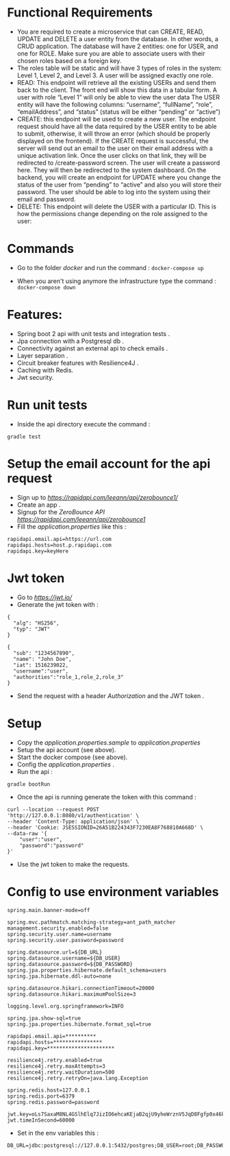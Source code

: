 
# Functional Requirements

* You are required to create a microservice that can CREATE, READ, UPDATE and DELETE a user entity from the database. In other words, a CRUD application.
The database will have 2 entities: one for USER, and one for ROLE. Make sure you are able to associate users with their chosen roles based on a foreign key.
* The roles table will be static and will have 3 types of roles in the system: Level 1, Level 2, and Level 3.
A user will be assigned exactly one role.
* READ: This endpoint will retrieve all the existing USERs and send them back to the client. The front end will show this data in a tabular form.
A user with role “Level 1” will only be able to view the user data
The USER entity will have the following columns: “username”, “fullName”, “role”, “emailAddress”, and “status” (status will be either “pending” or “active”)
* CREATE: this endpoint will be used to create a new user. The endpoint request should have all the data required by the USER entity to be able to submit, otherwise, it will throw an error (which should be properly displayed on the frontend).
If the CREATE request is successful, the server will send out an email to the user on their email address with a unique activation link.
Once the user clicks on that link, they will be redirected to <your application url>/create-password screen.
The user will create a password here. They will then be redirected to the system dashboard. On the backend, you will create an endpoint for UPDATE where you change the status of the user from “pending” to “active” and also you will store their password.
The user should be able to log into the system using their email and password.
* DELETE: This endpoint will delete the USER with a particular ID.
This is how the permissions change depending on the role assigned to the user:

Commands
========

* Go to the folder *docker* and run the command :
`docker-compose up`

* When you aren't using anymore the infrastructure type the command :
`docker-compose down`

Features:
=========

* Spring boot 2 api with unit tests and integration tests .
* Jpa connection with a Postgresql db .
* Connectivity against an external api to check emails .
* Layer separation .
* Circuit breaker features with Resilience4J .
* Caching with Redis.
* Jwt security.

Run unit tests
==============

* Inside the api directory execute the command :
```
gradle test
```

Setup the email account for the api request
===========================================

* Sign up to *https://rapidapi.com/leeann/api/zerobounce1/*
* Create an app .
* Signup for the *ZeroBounce API* *https://rapidapi.com/leeann/api/zerobounce1*
* Fill the *application.properties* like this :
```
rapidapi.email.api=https://url.com
rapidapi.hosts=host.p.rapidapi.com
rapidapi.key=keyHere
```

Jwt token
=========

* Go to *https://jwt.io/*
* Generate the jwt token with :
```
{
  "alg": "HS256",
  "typ": "JWT"
}
```
```
{
  "sub": "1234567890",
  "name": "John Doe",
  "iat": 1516239022,
  "username":"user",
  "authorities":"role_1,role_2,role_3"
}
```
* Send the request with a header *Authorization* and the JWT token .

Setup
=====

* Copy the *application.properties.sample* to *application.properties*
* Setup the api account (see above).
* Start the docker compose (see above).
* Config the *application.properties* .
* Run the api : 
```
gradle bootRun
```
* Once the api is running generate the token with this command :
```
curl --location --request POST 'http://127.0.0.1:8080/v1/authentication' \
--header 'Content-Type: application/json' \
--header 'Cookie: JSESSIONID=26A51B224343F7230EA8F768810A668D' \
--data-raw '{
    "user":"user",
    "password":"password"
}'
```
* Use the jwt token to make the requests.

Config to use environment variables
===================================

```
spring.main.banner-mode=off

spring.mvc.pathmatch.matching-strategy=ant_path_matcher
management.security.enabled=false
spring.security.user.name=username
spring.security.user.password=password

spring.datasource.url=${DB_URL}
spring.datasource.username=${DB_USER}
spring.datasource.password=${DB_PASSWORD}
spring.jpa.properties.hibernate.default_schema=users
spring.jpa.hibernate.ddl-auto=none

spring.datasource.hikari.connectionTimeout=20000
spring.datasource.hikari.maximumPoolSize=3

logging.level.org.springframework=INFO

spring.jpa.show-sql=true
spring.jpa.properties.hibernate.format_sql=true

rapidapi.email.api=**********
rapidapi.hosts=****************
rapidapi.key=**********************

resilience4j.retry.enabled=true
resilience4j.retry.maxAttempts=3
resilience4j.retry.waitDuration=500
resilience4j.retry.retryOn=java.lang.Exception

spring.redis.host=127.0.0.1
spring.redis.port=6379
spring.redis.password=password

jwt.key=oLs7SaxaM8NL4GSlhElq7JizIO6ehcaKEjaB2qjU9yheWrznV5JqD8Fgfp0x46kg
jwt.timeInSecond=60000
```

* Set in the env variables this :

```
DB_URL=jdbc:postgresql://127.0.0.1:5432/postgres;DB_USER=root;DB_PASSWORD=password
```